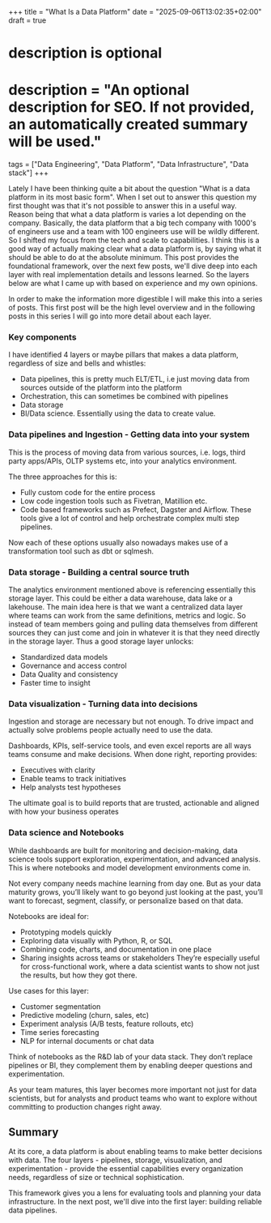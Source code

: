 +++
title = "What Is a Data Platform"
date = "2025-09-06T13:02:35+02:00"
draft = true

#
# description is optional
#
# description = "An optional description for SEO. If not provided, an automatically created summary will be used."

tags = ["Data Engineering", "Data Platform", "Data Infrastructure", "Data stack"]
+++

Lately I have been thinking quite a bit about the question "What is a data
platform in its most basic form". When I set out to answer this question my
first thought was that it's not possible to answer this in a useful way. Reason
being that what a data platform is varies a lot depending on the company.
Basically, the data platform that a big tech company with 1000's of engineers use
and a team with 100 engineers use will be wildly different. So I shifted my focus
from the tech and scale to capabilities. I think this is a good way of actually
making clear what a data platform is, by saying what it should be able to do at
the absolute minimum. This post provides the foundational framework, over the next few posts, we'll dive deep into each layer with real implementation details and lessons learned. So the layers below are what I came up with based on
experience and my own opinions.

In order to make the information more digestible I will make this into a series
of posts. This first post will be the high level overview and in the following
posts in this series I will go into more detail about each layer.

### Key components
I have identified 4 layers or maybe pillars that makes a data platform,
regardless of size and bells and whistles:

- Data pipelines, this is pretty much ELT/ETL, i.e just moving data from sources
  outside of the platform into the platform
- Orchestration, this can sometimes be combined with pipelines
- Data storage
- BI/Data science. Essentially using the data to create value.

### Data pipelines and Ingestion - Getting data into your system
This is the process of moving data from various sources, i.e. logs, third party
apps/APIs, OLTP systems etc, into your analytics environment.

The three approaches for this is:
- Fully custom code for the entire process
- Low code ingestion tools such as Fivetran, Matillion etc.
- Code based frameworks such as Prefect, Dagster and Airflow. These tools give
a lot of control and help orchestrate complex multi step pipelines.

Now each of these options usually also nowadays makes use of a transformation
tool such as dbt or sqlmesh.

### Data storage - Building a central source truth
The analytics environment mentioned above is referencing essentially this
storage layer. This could be either a data warehouse, data lake or a lakehouse.
The main idea here is that we want a centralized data layer where teams can work
from the same definitions, metrics and logic. So instead of team members going
and pulling data themselves from different sources they can just come and join
in whatever it is that they need directly in the storage layer. Thus a good
storage layer unlocks:
- Standardized data models
- Governance and access control
- Data Quality and consistency
- Faster time to insight

### Data visualization - Turning data into decisions
Ingestion and storage are necessary but not enough. To drive impact and actually
solve problems people actually need to use the data.

Dashboards, KPIs, self-service tools, and even excel reports are all ways teams
consume and make decisions. When done right, reporting provides:
- Executives with clarity
- Enable teams to track initiatives
- Help analysts test hypotheses

The ultimate goal is to build reports that are trusted, actionable and aligned
with how your business operates

### Data science and Notebooks
While dashboards are built for monitoring and decision-making, data science tools support exploration, experimentation, and advanced analysis. This is where notebooks and model development environments come in.

Not every company needs machine learning from day one. But as your data maturity grows, you’ll likely want to go beyond just looking at the past, you’ll want to forecast, segment, classify, or personalize based on that data.

Notebooks are ideal for:
- Prototyping models quickly
- Exploring data visually with Python, R, or SQL
- Combining code, charts, and documentation in one place
- Sharing insights across teams or stakeholders
They’re especially useful for cross-functional work, where a data scientist wants to show not just the results, but how they got there.

Use cases for this layer:
- Customer segmentation
- Predictive modeling (churn, sales, etc)
- Experiment analysis (A/B tests, feature rollouts, etc)
- Time series forecasting
- NLP for internal documents or chat data

Think of notebooks as the R&D lab of your data stack. They don’t replace pipelines or BI, they complement them by enabling deeper questions and experimentation.

As your team matures, this layer becomes more important not just for data scientists, but for analysts and product teams who want to explore without committing to production changes right away.

## Summary
At its core, a data platform is about enabling teams to make better decisions with data. The four layers - pipelines, storage, visualization, and experimentation - provide the essential capabilities every organization needs, regardless of size or technical sophistication.

This framework gives you a lens for evaluating tools and planning your data infrastructure. In the next post, we'll dive into the first layer: building reliable data pipelines.


